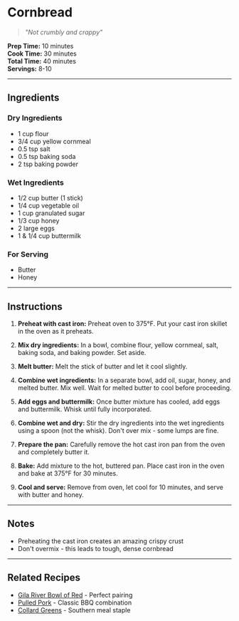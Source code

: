 # Cornbread

> *"Not crumbly and crappy"*

**Prep Time:** 10 minutes  
**Cook Time:** 30 minutes  
**Total Time:** 40 minutes  
**Servings:** 8-10  

---

## Ingredients

### Dry Ingredients
- 1 cup flour
- 3/4 cup yellow cornmeal
- 0.5 tsp salt
- 0.5 tsp baking soda
- 2 tsp baking powder

### Wet Ingredients
- 1/2 cup butter (1 stick)
- 1/4 cup vegetable oil
- 1 cup granulated sugar
- 1/3 cup honey
- 2 large eggs
- 1 & 1/4 cup buttermilk

### For Serving
- Butter
- Honey

---

## Instructions

1. **Preheat with cast iron:** Preheat oven to 375°F. Put your cast iron skillet in the oven as it preheats.

2. **Mix dry ingredients:** In a bowl, combine flour, yellow cornmeal, salt, baking soda, and baking powder. Set aside.

3. **Melt butter:** Melt the stick of butter and let it cool slightly.

4. **Combine wet ingredients:** In a separate bowl, add oil, sugar, honey, and melted butter. Mix well. Wait for melted butter to cool before proceeding.

5. **Add eggs and buttermilk:** Once butter mixture has cooled, add eggs and buttermilk. Whisk until fully incorporated.

6. **Combine wet and dry:** Stir the dry ingredients into the wet ingredients using a spoon (not the whisk). Don't over mix - some lumps are fine.

7. **Prepare the pan:** Carefully remove the hot cast iron pan from the oven and completely butter it.

8. **Bake:** Add mixture to the hot, buttered pan. Place cast iron in the oven and bake at 375°F for 30 minutes.

9. **Cool and serve:** Remove from oven, let cool for 10 minutes, and serve with butter and honey.

---

## Notes

- Preheating the cast iron creates an amazing crispy crust
- Don't overmix - this leads to tough, dense cornbread

---

## Related Recipes

- [Gila River Bowl of Red](../mains/gila-river-bowl-of-red.md) - Perfect pairing
- [Pulled Pork](../mains/pulled-pork.md) - Classic BBQ combination
- [Collard Greens](../sides/collard-greens.md) - Southern meal staple
